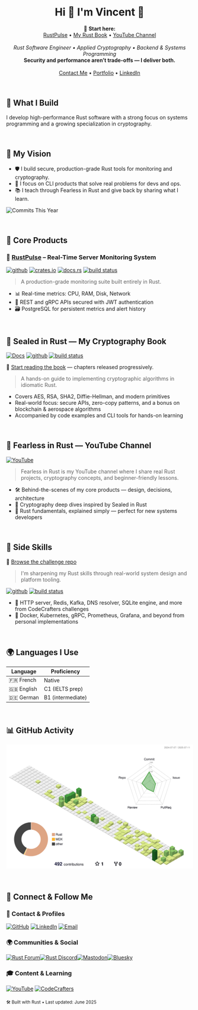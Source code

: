 <h1 align="center">Hi 👋 I'm Vincent 🦀</h1>

<p align="center">
  📌 <strong>Start here:</strong><br/>
  <a href="https://github.com/VinEckSie/RustPulse">RustPulse</a> • 
  <a href="https://github.com/VinEckSie/sealed-in-rust">My Rust Book</a> • 
  <a href="https://www.youtube.com/@FearlessInRust">YouTube Channel</a><br/><br/>
  <em>Rust Software Engineer • Applied Cryptography • Backend & Systems Programming</em><br/>
  <strong>Security and performance aren’t trade-offs — I deliver both.</strong><br/><br/>
  <a href="mailto:vinecksie@pm.me">Contact Me</a> • 
  <a href="https://www.notion.so/YOUR-LINK">Portfolio</a> • 
  <a href="https://www.linkedin.com/in/vincent-eckert-sierota/">LinkedIn</a>
</p>

<br/>

## 🚀 What I Build

I develop high-performance Rust software with a strong focus on systems programming and a growing specialization in cryptography.

<br/>

## 🎯 My Vision

- 🛡️ I build secure, production-grade Rust tools for monitoring and cryptography.
- 🧰 I focus on CLI products that solve real problems for devs and ops.
- 📚 I teach through Fearless in Rust and give back by sharing what I learn.

![Commits This Year](https://img.shields.io/badge/Commits_This_Year-207-informational?style=flat&logo=github)

<br/>

## 🧩 Core Products

### 🧠 [RustPulse](https://github.com/VinEckSie/RustPulse) – Real-Time Server Monitoring System
[<img alt="github" src="https://img.shields.io/badge/github-vinecksie/rustpulse-8da0cb?style=for-the-badge&labelColor=555555&logo=github" height="20">](https://github.com/vinecksie/rustpulse)
[<img alt="crates.io" src="https://img.shields.io/crates/v/rustpulse.svg?style=for-the-badge&color=fc8d62&logo=rust" height="20">](https://crates.io/crates/rustpulse)
[<img alt="docs.rs" src="https://img.shields.io/badge/docs.rs-rustpulse-66c2a5?style=for-the-badge&labelColor=555555&logo=docs.rs" height="20">](https://docs.rs/rustpulse)
[<img alt="build status" src="https://img.shields.io/github/actions/workflow/status/vinecksie/rustpulse/ci.yml?branch=main&style=for-the-badge" height="20">](https://github.com/vinecksie/rustpulse/actions?query=branch%3Amain)

> A production-grade monitoring suite built entirely in Rust.  

- 📊 Real-time metrics: CPU, RAM, Disk, Network  
- 🔐 REST and gRPC APIs secured with JWT authentication  
- 🗃 PostgreSQL for persistent metrics and alert history  

<br/>

## 📖 Sealed in Rust — My Cryptography Book
[![Docs](https://img.shields.io/badge/Docs-Online-blue?style=flat&logo=readthedocs)](https://VinEckSie.github.io/sealed-in-rust)
[<img alt="github" src="https://img.shields.io/badge/github-vinecksie/rustpulse-8da0cb?style=for-the-badge&labelColor=555555&logo=github" height="20">](https://github.com/vinecksie/rustpulse)
[<img alt="build status" src="https://img.shields.io/github/actions/workflow/status/vinecksie/rustpulse/ci.yml?branch=main&style=for-the-badge" height="20">](https://github.com/vinecksie/rustpulse/actions?query=branch%3Amain)

📘 [Start reading the book](https://VinEckSie.github.io/sealed-in-rust) — chapters released progressively.
> A hands-on guide to implementing cryptographic algorithms in idiomatic Rust.

- Covers AES, RSA, SHA2, Diffie-Hellman, and modern primitives  
- Real-world focus: secure APIs, zero-copy patterns, and a bonus on blockchain & aerospace algorithms 
- Accompanied by code examples and CLI tools for hands-on learning 

<br/>

## 🎥 Fearless in Rust — YouTube Channel

[![YouTube](https://img.shields.io/badge/Watch_on_YouTube-DD0000?style=flat-square&logo=youtube)](https://www.youtube.com/@FearlessInRust)

> Fearless in Rust is my YouTube channel where I share real Rust projects, cryptography concepts, and beginner-friendly lessons.

- 🛠 Behind-the-scenes of my core products — design, decisions, architecture  
- 🔐 Cryptography deep dives inspired by Sealed in Rust 
- 🧩 Rust fundamentals, explained simply — perfect for new systems developers  

<br/>

## 🧪 Side Skills

📂 [Browse the challenge repo](https://github.com/VinEckSie/side-skills-products)
> I'm sharpening my Rust skills through real-world system design and platform tooling.

[<img alt="github" src="https://img.shields.io/badge/github-vinecksie/rustpulse-8da0cb?style=for-the-badge&labelColor=555555&logo=github" height="20">](https://github.com/vinecksie/rustpulse)
[<img alt="build status" src="https://img.shields.io/github/actions/workflow/status/vinecksie/rustpulse/ci.yml?branch=main&style=for-the-badge" height="20">](https://github.com/vinecksie/rustpulse/actions?query=branch%3Amain)

- 🧱 HTTP server, Redis, Kafka, DNS resolver, SQLite engine, and more from CodeCrafters challenges
- 🧭 Docker, Kubernetes, gRPC, Prometheus, Grafana, and beyond from personal implementations



<br/>

## 🌍 Languages I Use

| Language   | Proficiency    |
|------------|----------------|
| 🇫🇷 French   | Native         |
| 🇬🇧 English  | C1 (IELTS prep) |
| 🇩🇪 German   | B1 (intermediate) |

<!--
<a href="https://github.com/VinEckSie" align="left"><img src="https://github-readme-stats.vercel.app/api/top-langs/?username=VinEckSie&langs_count=10&title_color=a855f7&text_color=ffffff&icon_color=a855f7&bg_color=1c1917&hide_border=true&locale=en&custom_title=Top%20%Languages" alt="Top Languages" /></a>
-->

<br/>

## 📊 GitHub Activity

[![RustPulse](./assets/profile-green-animate.svg)](https://github.com/VinEckSie/RustPulse)


<br/>

<!--[![CodeCrafters](https://img.shields.io/badge/CodeCrafters-404060?style=for-the-badge)](https://app.codecrafters.io/users/feliposz)-->

## 📡 Connect & Follow Me

### 📇 Contact & Profiles  
[![GitHub](https://img.shields.io/badge/GitHub-000?style=flat-square&logo=github)](https://github.com/VinEckSie)
[![LinkedIn](https://img.shields.io/badge/LinkedIn-0077B5?style=flat-square&logo=linkedin)](https://www.linkedin.com/in/vincent-eckert-sierota/)
[![Email](https://img.shields.io/badge/Email-ProtonMail-8B89CC?style=flat-square&logo=protonmail)](mailto:vincent.rust.dev@protonmail.com)  

### 🌍 Communities & Social  
[![Rust Forum](https://img.shields.io/badge/Rust%20Forum-orange?style=flat-square&logo=discourse)](https://users.rust-lang.org/u/VinEckSie)[![Rust Discord](https://img.shields.io/badge/Rust%20Discord-5865F2?style=flat-square&logo=discord)](https://discord.gg/rust-lang)[![Mastodon](https://img.shields.io/badge/Mastodon-6364FF?style=flat-square&logo=mastodon)](https://fosstodon.org/@rustfromscratch)[![Bluesky](https://img.shields.io/badge/Bluesky-1DA1F2?style=flat-square&logo=bluesky)](https://bsky.app/profile/rustfromscratch.bsky.social)


### 🎓 Content & Learning  
[![YouTube](https://img.shields.io/badge/Fearless_in_Rust-DD0000?style=flat-square&logo=youtube)](https://www.youtube.com/@RustFromScratch)
[![CodeCrafters](https://img.shields.io/badge/CodeCrafters-404060?style=flat-square)](https://app.codecrafters.io/users/feliposz)


<sub>🛠️ Built with Rust • Last updated: June 2025</sub>

<!--
<a href="http://www.github.com/VinEckSie"><img src="https://github-readme-stats.vercel.app/api?username=VinEckSie&show_icons=true&hide=&count_private=true&title_color=0891b2&text_color=ffffff&icon_color=0891b2&bg_color=1c1917&hide_border=true&show_icons=true" alt="VinEckSie's GitHub stats" /></a>   


<a href="https://github.com/VinEckSie" align="left"><img src="https://github-readme-stats.vercel.app/api/top-langs/?username=VinEckSie&langs_count=10&title_color=a855f7&text_color=ffffff&icon_color=a855f7&bg_color=1c1917&hide_border=true&locale=en&custom_title=Top%20%Languages" alt="Top Languages" /></a>
-->
<!--
[![Github Contribution Activity](https://github-readme-activity-graph.vercel.app/graph?username=vinecksie&theme=github-compact)](https://github.com/vinecksie/github-readme-activity-graph)
-->

